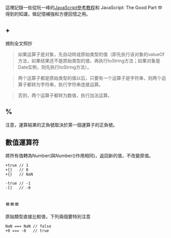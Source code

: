 這裡記錄一些從阮一峰的[JavaScript參考教程](http://javascript.ruanyifeng.com/)和 JavaScript: The Good Part 中得到的知識，做記憶補強和方便回憶之用。

## +

規則全文照抄

>如果运算子是对象，先自动转成原始类型的值（即先执行该对象的valueOf方法，如果结果还不是原始类型的值，再执行toString方法；如果对象是Date实例，则先执行toString方法）。

>两个运算子都是原始类型的值以后，只要有一个运算子是字符串，则两个运算子都转为字符串，执行字符串连接运算。

>否则，两个运算子都转为数值，执行加法运算。


## %

注意，運算結果的正負號取決於第一個運算子的正負號。

## 數值運算符
將所有值轉為Number(與Number()作用相同)，返回新的值，不改變原值。

```
+true // 1
+[]   // 0
+{}   // NaN

-true // -1
-[]   // -0
```

## ===

原始類型直接比較值，下列兩個要特別注意

```
NaN === NaN // false
+0 === -0   // true
```



